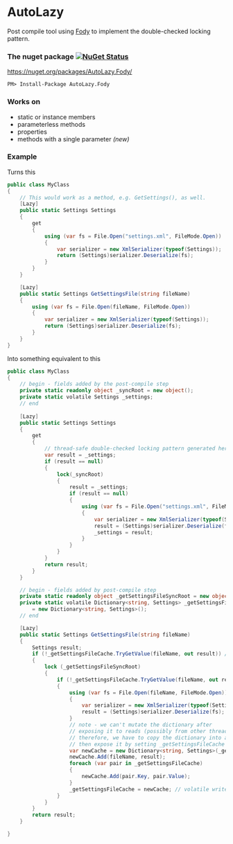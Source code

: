 # AutoLazy

Post compile tool using [Fody](https://github.com/Fody/Fody) to implement the double-checked locking pattern.

### The nuget package  [![NuGet Status](http://img.shields.io/nuget/v/AutoLazy.Fody.svg?style=flat)](https://www.nuget.org/packages/AutoLazy.Fody/)

https://nuget.org/packages/AutoLazy.Fody/

    PM> Install-Package AutoLazy.Fody

### Works on
* static or instance members
* parameterless methods
* properties
* methods with a single parameter *(new)*

### Example
Turns this
```c#
public class MyClass
{
	// This would work as a method, e.g. GetSettings(), as well.
	[Lazy]
	public static Settings Settings
	{
		get
		{
			using (var fs = File.Open("settings.xml", FileMode.Open))
			{
				var serializer = new XmlSerializer(typeof(Settings));
				return (Settings)serializer.Deserialize(fs);
			}
		}
	}

	[Lazy]
	public static Settings GetSettingsFile(string fileName)
	{
		using (var fs = File.Open(fileName, FileMode.Open))
		{
			var serializer = new XmlSerializer(typeof(Settings));
			return (Settings)serializer.Deserialize(fs);
		}
	}
}
```

Into something equivalent to this
```c#
public class MyClass
{
	// begin - fields added by the post-compile step
	private static readonly object _syncRoot = new object();
	private static volatile Settings _settings;
	// end
	
	[Lazy]
	public static Settings Settings
	{
		get
		{
			// thread-safe double-checked locking pattern generated here
			var result = _settings;
			if (result == null)
			{
				lock(_syncRoot)
				{
					result = _settings;
					if (result == null)
					{
						using (var fs = File.Open("settings.xml", FileMode.Open))
						{
							var serializer = new XmlSerializer(typeof(Settings));
							result = (Settings)serializer.Deserialize(fs);
							_settings = result;
						}
					}
				}
			}
			return result;
		}
	}

	// begin - fields added by post-compile step
	private static readonly object _getSettingsFileSyncRoot = new object();
	private static volatile Dictionary<string, Settings> _getSettingsFileCache
		= new Dictionary<string, Settings>();
	// end

	[Lazy]
	public static Settings GetSettingsFile(string fileName)
	{
		Settings result;
		if (!_getSettingsFileCache.TryGetValue(fileName, out result)) // volatile read
		{
			lock (_getSettingsFileSyncRoot)
			{
				if (!_getSettingsFileCache.TryGetValue(fileName, out result))
				{
					using (var fs = File.Open(fileName, FileMode.Open))
					{
						var serializer = new XmlSerializer(typeof(Settings));
						result = (Settings)serializer.Deserialize(fs);
					}
					// note - we can't mutate the dictionary after
					// exposing it to reads (possibly from other threads)
					// therefore, we have to copy the dictionary into a new one
					// then expose it by setting _getSettingsFileCache
					var newCache = new Dictionary<string, Settings>(_getSettingsFileCache.Count + 1);
					newCache.Add(fileName, result);
					foreach (var pair in _getSettingsFileCache)
					{
						newCache.Add(pair.Key, pair.Value);
					}
					_getSettingsFileCache = newCache; // volatile write
				}
			}
		}
		return result;
	}

}
```
